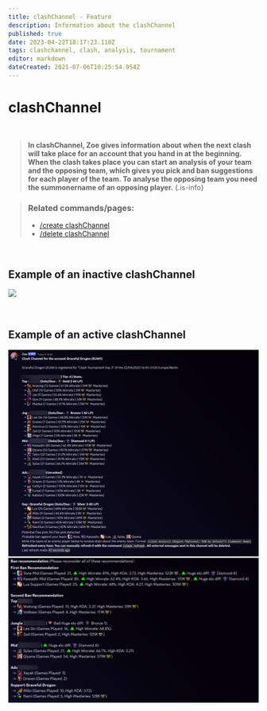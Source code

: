 ```yaml
---
title: clashChannel - Feature
description: Information about the clashChannel
published: true
date: 2023-04-22T18:17:23.110Z
tags: clashchannel, clash, analysis, tournament
editor: markdown
dateCreated: 2021-07-06T10:25:54.954Z
---
```


# clashChannel

<br>

>**In clashChannel, Zoe gives information about when the next clash will take place for an account that you hand in at the beginning. When the clash takes place you can start an analysis of your team and the opposing team, which gives you pick and ban suggestions for each player of the team. To analyse the opposing team you need the summonername of an opposing player.** 
>{.is-info}


>### Related commands/pages:
>-   [/create clashChannel](/en/commands/create/clashChannel/)
>-   [/delete clashChannel](/en/commands/delete/clashChannel/)

<br>

## Example of an inactive clashChannel

![](/new_clashinactive.png)

<br>

## Example of an active clashChannel

![new_clash_analysis.png](/new_clash_analysis.png)
![new_clash_analysis_bans.png](/new_clash_analysis_bans.png)